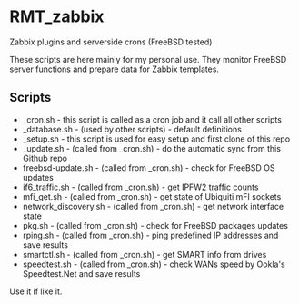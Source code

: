 # RMT_zabbix
Zabbix plugins and serverside crons (FreeBSD tested)

These scripts are here mainly for my personal use. They monitor FreeBSD server functions and prepare data for Zabbix templates.

Scripts
----
- _cron.sh - this script is called as a cron job and it call all other scripts
- _database.sh - (used by other scripts) - default definitions
- _setup.sh - this script is used for easy setup and first clone of this repo
- _update.sh - (called from _cron.sh) - do the automatic sync from this Github repo
- freebsd-update.sh - (called from _cron.sh) - check for FreeBSD OS updates
- if6_traffic.sh - (called from _cron.sh) - get IPFW2 traffic counts
- mfi_get.sh - (called from _cron.sh) - get state of Ubiquiti mFI sockets
- network_discovery.sh - (called from _cron.sh) - get network interface state
- pkg.sh - (called from _cron.sh) - check for FreeBSD packages updates
- rping.sh - (called from _cron.sh) - ping predefined IP addresses and save results
- smartctl.sh - (called from _cron.sh) - get SMART info from drives
- speedtest.sh - (called from _cron.sh) - check WANs speed by Ookla's Speedtest.Net and save results



Use it if like it.
